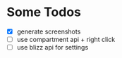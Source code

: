 # Some Todos
-[x] generate screenshots
-[ ] use compartment api + right click
-[ ] use blizz api for settings 